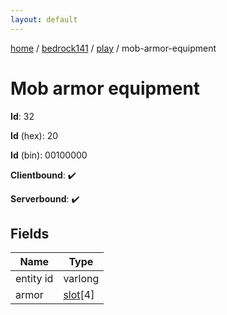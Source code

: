 ```yaml
---
layout: default
---
```


[home](/)  /  [bedrock141](/protocol/bedrock141)  /  [play](/protocol/bedrock141/play)  /  mob-armor-equipment

# Mob armor equipment

**Id**: 32

**Id** (hex): 20

**Id** (bin): 00100000

**Clientbound**: ✔️

**Serverbound**: ✔️

## Fields

Name | Type
---|---
entity id | varlong
armor | [slot](/protocol/bedrock141/types/slot)[4]

